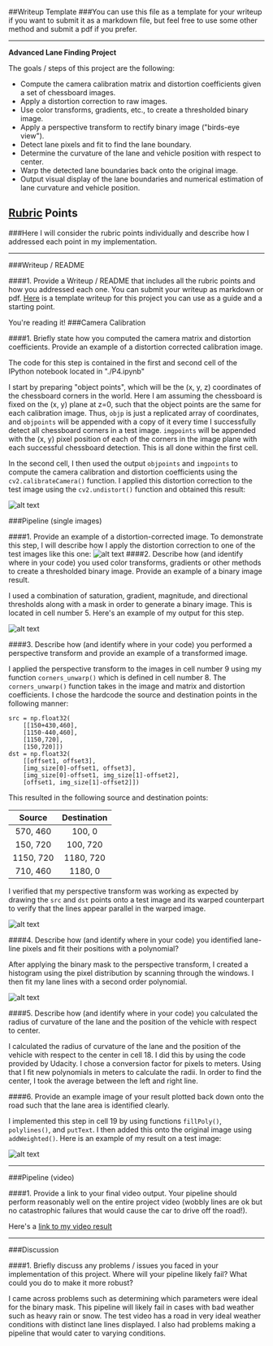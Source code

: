 ##Writeup Template
###You can use this file as a template for your writeup if you want to submit it as a markdown file, but feel free to use some other method and submit a pdf if you prefer.

---

**Advanced Lane Finding Project**

The goals / steps of this project are the following:

* Compute the camera calibration matrix and distortion coefficients given a set of chessboard images.
* Apply a distortion correction to raw images.
* Use color transforms, gradients, etc., to create a thresholded binary image.
* Apply a perspective transform to rectify binary image ("birds-eye view").
* Detect lane pixels and fit to find the lane boundary.
* Determine the curvature of the lane and vehicle position with respect to center.
* Warp the detected lane boundaries back onto the original image.
* Output visual display of the lane boundaries and numerical estimation of lane curvature and vehicle position.

[//]: # (Image References)

[image1]: ./example_images/undistort_output.png "Undistorted"
[image2]: ./test_images/test1.jpg "Road Transformed"
[image3]: ./example_images/binary_combo.png "Binary Mask"
[image4]: ./example_images/warped_test_lines.png "Warp Example"
[image5]: ./example_images/color_fit_lines.png "Fit Visual"
[image6]: https://github.com/toanhle93/P4/blob/master/example_images/Output.PNG "Output"
[video1]: ./project_video_out.mp4 "Video"

## [Rubric](https://review.udacity.com/#!/rubrics/571/view) Points
###Here I will consider the rubric points individually and describe how I addressed each point in my implementation.  

---
###Writeup / README

####1. Provide a Writeup / README that includes all the rubric points and how you addressed each one.  You can submit your writeup as markdown or pdf.  [Here](https://github.com/udacity/CarND-Advanced-Lane-Lines/blob/master/writeup_template.md) is a template writeup for this project you can use as a guide and a starting point.  

You're reading it!
###Camera Calibration

####1. Briefly state how you computed the camera matrix and distortion coefficients. Provide an example of a distortion corrected calibration image.

The code for this step is contained in the first and second cell of the IPython notebook located in "./P4.ipynb"
 
I start by preparing "object points", which will be the (x, y, z) coordinates of the chessboard corners in the world. Here I am assuming the chessboard is fixed on the (x, y) plane at z=0, such that the object points are the same for each calibration image.  Thus, `objp` is just a replicated array of coordinates, and `objpoints` will be appended with a copy of it every time I successfully detect all chessboard corners in a test image.  `imgpoints` will be appended with the (x, y) pixel position of each of the corners in the image plane with each successful chessboard detection. This is all done within the first cell.

In the second cell, I then used the output `objpoints` and `imgpoints` to compute the camera calibration and distortion coefficients using the `cv2.calibrateCamera()` function.  I applied this distortion correction to the test image using the `cv2.undistort()` function and obtained this result: 

![alt text][image1]

###Pipeline (single images)

####1. Provide an example of a distortion-corrected image.
To demonstrate this step, I will describe how I apply the distortion correction to one of the test images like this one:
![alt text][image2]
####2. Describe how (and identify where in your code) you used color transforms, gradients or other methods to create a thresholded binary image.  Provide an example of a binary image result.

I used a combination of saturation, gradient, magnitude, and directional thresholds along with a mask in order to generate a binary image. This is located in cell number 5. Here's an example of my output for this step.

![alt text][image3]

####3. Describe how (and identify where in your code) you performed a perspective transform and provide an example of a transformed image.

I applied the perspective transform to the images in cell number 9 using my function `corners_unwarp()` which is defined in cell number 8. The `corners_unwarp()` function takes in the image and matrix and distortion coefficients. I chose the hardcode the source and destination points in the following manner:


```
src = np.float32(
    [[150+430,460],
    [1150-440,460],
    [1150,720],
    [150,720]])
dst = np.float32(
    [[offset1, offset3], 
    [img_size[0]-offset1, offset3], 
    [img_size[0]-offset1, img_size[1]-offset2], 
    [offset1, img_size[1]-offset2]])

```
This resulted in the following source and destination points:

| Source        | Destination   | 
|:-------------:|:-------------:| 
| 570, 460      | 100, 0        | 
| 150, 720      | 100, 720      |
| 1150, 720     | 1180, 720     |
| 710, 460      | 1180, 0       |

I verified that my perspective transform was working as expected by drawing the `src` and `dst` points onto a test image and its warped counterpart to verify that the lines appear parallel in the warped image.

![alt text][image4]

####4. Describe how (and identify where in your code) you identified lane-line pixels and fit their positions with a polynomial?

After applying the binary mask to the perspective transform, I created a histogram using the pixel distribution by scanning through the windows. I then fit my lane lines with a second order polynomial.

![alt text][image5]

####5. Describe how (and identify where in your code) you calculated the radius of curvature of the lane and the position of the vehicle with respect to center.

I calculated the radius of curvature of the lane and the position of the vehicle with respect to the center in cell 18. I did this by using the code provided by Udacity. I chose a conversion factor for pixels to meters. Using that I fit new polynomials in meters to calculate the radii. In order to find the center, I took the average between the left and right line.

####6. Provide an example image of your result plotted back down onto the road such that the lane area is identified clearly.

I implemented this step in cell 19 by using functions `fillPoly()`, `polylines()`, and `putText`. I then added this onto the original image using `addWeighted()`. Here is an example of my result on a test image:

![alt text][image6]

---

###Pipeline (video)

####1. Provide a link to your final video output.  Your pipeline should perform reasonably well on the entire project video (wobbly lines are ok but no catastrophic failures that would cause the car to drive off the road!).

Here's a [link to my video result](./project_video.mp4)

---

###Discussion

####1. Briefly discuss any problems / issues you faced in your implementation of this project.  Where will your pipeline likely fail?  What could you do to make it more robust?

I came across problems such as determining which parameters were ideal for the binary mask. This pipeline will likely fail in cases with bad weather such as heavy rain or snow. The test video has a road in very ideal weather conditions with distinct lane lines displayed. I also had problems making a pipeline that would cater to varying conditions.
 
